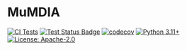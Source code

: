 # MuMDIA

[![CI Tests](https://github.com/CompOmics/MuMDIA/workflows/CI%20Tests/badge.svg)](https://github.com/CompOmics/MuMDIA/actions/workflows/ci.yml)
[![Test Status Badge](https://github.com/CompOmics/MuMDIA/workflows/Test%20Status%20Badge/badge.svg)](https://github.com/CompOmics/MuMDIA/actions/workflows/test-status.yml)
[![codecov](https://codecov.io/gh/CompOmics/MuMDIA/branch/main/graph/badge.svg)](https://codecov.io/gh/CompOmics/MuMDIA)
[![Python 3.11+](https://img.shields.io/badge/python-3.11+-blue.svg)](https://www.python.org/downloads/)
[![License: Apache-2.0](https://img.shields.io/badge/License-Apache%202.0-blue.svg)](https://opensource.org/licenses/Apache-2.0)

